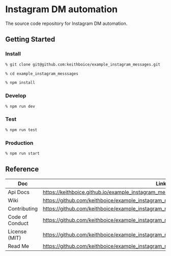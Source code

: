 # Instagram DM automation

The source code repository for Instagram DM automation.

## Getting Started

### Install

```bash
% git clone git@github.com:keithboice/example_instagram_messages.git

% cd example_instagram_messsages

% npm install
```

### Develop

```bash
% npm run dev
```

### Test

```bash
% npm run test
```

### Production

```bash
% npm run start
```

## Reference

| Doc             | Link                                                                                   |
| --------------- | -------------------------------------------------------------------------------------- |
| Api Docs        | https://keithboice.github.io/example_instagram_messsages/                              |
| Wiki            | https://github.com/keithboice/example_instagram_messsages/wiki                         |
| Contributing    | https://github.com/keithboice/example_instagram_messsages/blob/main/CONTRIBUTING.md    |
| Code of Conduct | https://github.com/keithboice/example_instagram_messsages/blob/main/CODE_OF_CONDUCT.md |
| License (MIT)   | https://github.com/keithboice/example_instagram_messsages/blob/main/LICENSE            |
| Read Me         | https://github.com/keithboice/example_instagram_messsages/blob/main/README.md          |

<br />
<br />
<br />
